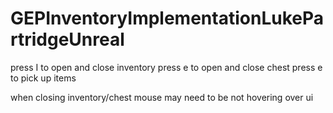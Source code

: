 # GEPInventoryImplementationLukePartridgeUnreal

press I to open and close inventory
press e to open and close chest
press e to pick up items

when closing inventory/chest mouse may need to be not hovering over ui